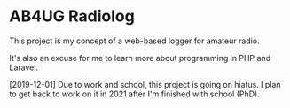 # AB4UG Radiolog

This project is my concept of a web-based logger for amateur radio.

It's also an excuse for me to learn more about programming in PHP and Laravel.

[2019-12-01] Due to work and school, this project is going on hiatus.  I plan to get back to work on it in 2021 after I'm finished with school (PhD).
